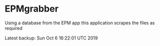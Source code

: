 # EPMgrabber
Using a database from the EPM app this application scrapes the files as required


Latest backup: Sun Oct 6 16:22:01 UTC 2019
